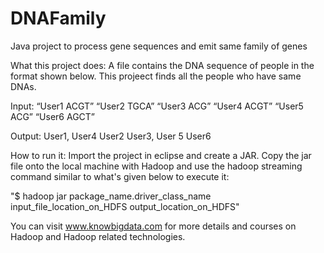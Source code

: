 # DNAFamily
Java project to process gene sequences and emit same family of genes

What this project does:
A file contains the DNA sequence of people in the format shown below. This projeect finds all the people who have same DNAs.

Input:
“User1 ACGT”
“User2 TGCA”
“User3 ACG”
“User4 ACGT”
“User5 ACG”
“User6 AGCT”

Output:
User1, User4
User2
User3, User 5
User6

How to run it: Import the project in eclipse and create a JAR. Copy the jar file onto the local machine with Hadoop and use the hadoop streaming command similar to what's given below to execute it:

"$ hadoop jar package_name.driver_class_name input_file_location_on_HDFS output_location_on_HDFS"

You can visit www.knowbigdata.com for more details and courses on Hadoop and Hadoop related technologies.
